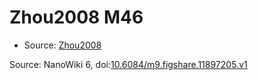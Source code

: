 <a name="material" />

# Zhou2008 M46
<script type="application/ld+json">
  {
    "@context": "https://schema.org/",
    "@type": "ChemicalSubstance",
    "@id": "https://egonw.github.io/nanowiki/nanowiki258.html#material",
    "http://purl.org/dc/terms/conformsTo":
      {
        "@type": "CreativeWork",
        "@id": "https://bioschemas.org/profiles/ChemicalSubstance/0.4-RELEASE/"
      },
    "identfier": "258",
    "name": "Zhou2008 M46",
    "url": "https://egonw.github.io/nanowiki/nanowiki258.html#material",
    "sameAs": "http://127.0.0.1/mediawiki/index.php/Special:URIResolver/Zhou2008_M46"
  }
</script>


* Source: [Zhou2008](articleZhou2008.md)


Source: NanoWiki 6, doi:[10.6084/m9.figshare.11897205.v1](https://doi.org/10.6084/m9.figshare.11897205.v1)
